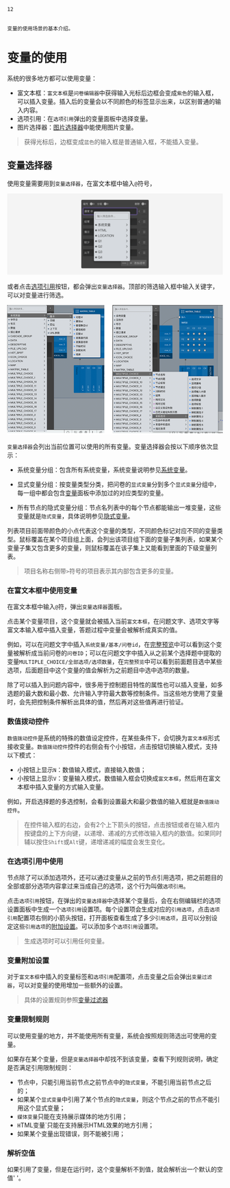 ```index
12
```
```tag

```
```summary
变量的使用场景的基本介绍。
```
# 变量的使用

系统的很多地方都可以使用变量：
+ 富文本框：`富文本框`是`问卷编辑器`中获得输入光标后边框会变成`紫色`的输入框，可以插入变量。插入后的变量会以不同颜色的标签显示出来，以区别普通的输入内容。
+ 选项引用：在`选项引用`弹出的变量面板中选择变量。
+ 图片选择器：[图片选择器](../11nodeSettings/02mediaResource/02pictureMedia.md)中能使用图片变量。

> 获得光标后，边框变成`蓝色`的输入框是普通输入框，不能插入变量。

## 变量选择器
使用变量需要用到`变量选择器`，在富文本框中输入`@`符号，

<img src='./assets/12useVariable/variable.png'>

或者点击[选项引用](../11nodeSettings/04optionAdvancedSetting/01optionReference.md)按钮，都会弹出`变量选择器`。顶部的筛选输入框中输入关键字，可以对变量进行筛选。

<img src='./assets/12useVariable/var-select.png'>

`变量选择器`会列出当前位置可以使用的所有变量。变量选择器会按以下顺序依次显示：
+ 系统变量分组：包含所有系统变量，系统变量说明参见[系统变量](./09buildinVariable.md)。

+ 显式变量分组：按变量类型分类，把问卷的`显式变量`分到多个`显式变量`分组中，每一组中都会包含[变量](../16variable/01concept.md#自定义变量)面板中添加过的对应类型的变量。

+ 所有节点的隐式变量分组：节点名列表中的每个节点都能输出一堆变量，这些变量就是`隐式变量`，具体说明参见[隐式变量](./08implictVariable.md)。

列表项目前面带颜色的小点代表这个变量的类型，不同颜色标记对应不同的变量类型。鼠标覆盖在某个项目组上面，会列出该项目组下面的变量子集列表，如果某个变量子集又包含更多的变量，则鼠标覆盖在该子集上又能看到里面的下级变量列表。

> 项目名称右侧带`>`符号的项目表示其内部包含更多的变量。

### 在富文本框中使用变量
在富文本框中输入`@`符，弹出`变量选择器`面板。

点击某个变量项目，这个变量就会被插入当前`富文本框`，在问题文字、选项文字等富文本输入框中插入变量，答题过程中变量会被解析成真实的值。

例如，可以在问题文字中插入`系统变量/基本/问卷id`，在[完整预览](../06preview/02realTimeAndFullPreview.md#完整预览)中可以看到这个变量被解析成当前问卷的`问卷ID`；可以在问题文字中插入从之前某个选择题中提取的变量`MULTIPLE_CHOICE/全部选项/选项数量`，在`完整预览`中可以看到前面题目选中某些选项，后面题目中这个变量的值会解析为之前题目中选中选项的数量。

除了可以插入到问题内容中，很多用于控制题目特性的属性也可以插入变量，如多选题的最大数和最小数、允许输入字符最大数等控制条件。当这些地方使用了变量时，会先把控制条件解析出具体的值，然后再对这些值再进行验证。

### 数值拨动控件
`数值拨动控件`是系统的特殊的数值设定控件，在某些条件下，会切换为`富文本框`形式接收变量。`数值拨动控件`控件的右侧会有个小按钮，点击按钮切换输入模式，支持以下模式：
+ 小按钮上显示`N`：数值输入模式，直接输入数值；
+ 小按钮上显示`V`：变量输入模式，数值输入框会切换成`富文本框`，然后用在富文本框中插入变量的方式输入变量。

例如，开启选择题的多选控制，会看到设置最大和最少数值的输入框就是`数值拨动控件`。

> 在控件输入框的右边，会有2个上下箭头的按钮，点击按钮或者在输入框内按键盘的上下方向键，以递增、递减的方式修改输入框内的数值。如果同时辅以按住`Shift`或`Alt`键，递增递减的幅度会发生变化。

### 在选项引用中使用
节点除了可以添加选项外，还可以通过变量从之前的节点引用选项，把之前题目的全部或部分选项内容拿过来当成自己的选项，这个行为叫做`选项引用`。

点击`选项引用`按钮，在弹出的`变量选择器`中选择某个变量后，会在右侧编辑栏的选项设置面板中生成一个`选项引用`设置项。每个设置项会生成对应的`引用选项`，点击`选项引用`配置项右侧的小箭头按钮，打开面板查看生成了多少`引用选项`，且可以分别设定这些`引用选项`的[附加设置](../11nodeSettings/03optionSetting/06additionalSetting.md)。可以添加多个`选项引用`设置项。

> 生成选项时可以引用任何变量。

### 变量附加设置
对于`富文本框`中插入的变量标签和`选项引用`配置项，点击变量之后会弹出`变量过滤器`，可以对变量的使用增加一些额外的设置。

> 具体的设置规则参照[变量过滤器](./11variableFilter.md)

### 变量限制规则
可以使用变量的地方，并不能使用所有变量，系统会按照规则筛选出可使用的变量。

如果存在某个变量，但是`变量选择器`中却找不到该变量，查看下列规则说明，确定是否满足引用限制规则：
+ 节点中，只能引用当前节点之前节点中的`隐式变量`，不能引用当前节点之后的；
+ 如果某个`显式变量`中引用了某个节点的`隐式变量`，则这个节点之前的节点不能引用这个显式变量；
+ `媒体变量`只能在支持展示媒体的地方引用；
+ `H`TML变量`只能在支持展示HTML效果的地方引用；
+ 如果某个变量出现错误，则不能被引用；

### 解析空值
如果引用了变量，但是在运行时，这个变量解析不到值，就会解析出一个默认的空值' '。
